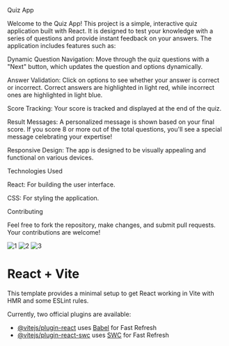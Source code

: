 Quiz App

Welcome to the Quiz App! This project is a simple, interactive quiz application built with React. It is designed to test your knowledge with a series of questions and provide instant feedback on your answers. The application includes features such as:

Dynamic Question Navigation: Move through the quiz questions with a "Next" button, which updates the question and options dynamically.

Answer Validation: Click on options to see whether your answer is correct or incorrect. Correct answers are highlighted in light red, while incorrect ones are highlighted in light blue.

Score Tracking: Your score is tracked and displayed at the end of the quiz.

Result Messages: A personalized message is shown based on your final score. If you score 8 or more out of the total questions, you'll see a special message celebrating your expertise!

Responsive Design: The app is designed to be visually appealing and functional on various devices.

Technologies Used

React: For building the user interface.

CSS: For styling the application.

Contributing

Feel free to fork the repository, make changes, and submit pull requests. Your contributions are welcome!


![1](https://github.com/user-attachments/assets/62411eb1-befb-45fc-a54b-2d658a6dbdac)
![2](https://github.com/user-attachments/assets/9d241919-c8b0-4948-9be4-c1afbd053416)
![3](https://github.com/user-attachments/assets/18fcd9d2-e815-4220-8ce4-7ace7ab1b871)

# React + Vite

This template provides a minimal setup to get React working in Vite with HMR and some ESLint rules.

Currently, two official plugins are available:

- [@vitejs/plugin-react](https://github.com/vitejs/vite-plugin-react/blob/main/packages/plugin-react/README.md) uses [Babel](https://babeljs.io/) for Fast Refresh
- [@vitejs/plugin-react-swc](https://github.com/vitejs/vite-plugin-react-swc) uses [SWC](https://swc.rs/) for Fast Refresh
